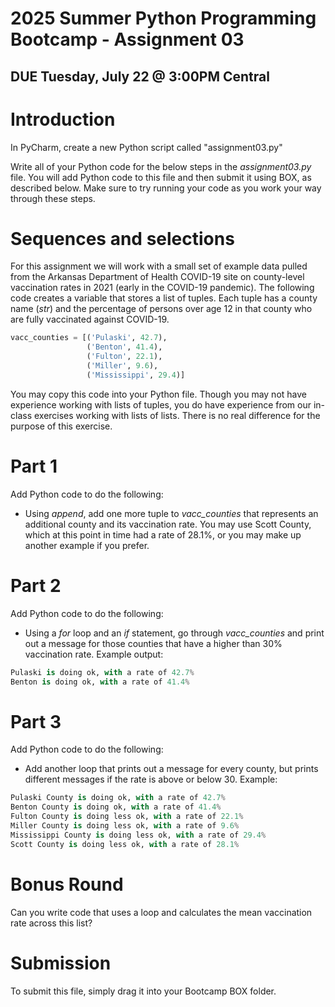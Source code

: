 2025 Summer Python Programming Bootcamp - Assignment 03
========
DUE Tuesday, July 22 @ 3:00PM Central
----------------------------



Introduction
============
In PyCharm, create a new Python script called "assignment03.py"


Write all of your Python code for the below steps in the *assignment03.py* file.
You will add Python code to this file and then submit it using BOX, as described below.
Make sure to try running your code as you work your way through these steps.




Sequences and selections
====

For this assignment we will work with a small set of example data pulled from the Arkansas Department of Health COVID-19 site on county-level vaccination rates in 2021 (early in the COVID-19 pandemic).
The following code creates a variable that stores a list of tuples. Each tuple has a county name (_str_) and the percentage of persons over age 12 in that county who are fully vaccinated against COVID-19.

```python
vacc_counties = [('Pulaski', 42.7), 
                 ('Benton', 41.4), 
                 ('Fulton', 22.1), 
                 ('Miller', 9.6), 
                 ('Mississippi', 29.4)]
```

You may copy this code into your Python file. Though you may not have experience working with lists of tuples, you do have experience from our in-class exercises working with lists of lists. There is no real difference for the purpose of this exercise.


# Part 1
Add Python code to do the following:

* Using _append_, add one more tuple to _vacc\_counties_ that represents an additional county and its vaccination rate. You may use Scott County, which at this point in time had a rate of 28.1%, or you may make up another example if you prefer.



# Part 2
Add Python code to do the following:

* Using a _for_ loop and an _if_ statement, go through _vacc\_counties_ and print out a message for those counties that have a higher than 30% vaccination rate. Example output:

```python
Pulaski is doing ok, with a rate of 42.7%
Benton is doing ok, with a rate of 41.4%
```

# Part 3
Add Python code to do the following:
* Add another loop that prints out a message for every county, but prints different messages if the rate is above or below 30. Example:

```python
Pulaski County is doing ok, with a rate of 42.7%
Benton County is doing ok, with a rate of 41.4%
Fulton County is doing less ok, with a rate of 22.1%
Miller County is doing less ok, with a rate of 9.6%
Mississippi County is doing less ok, with a rate of 29.4%
Scott County is doing less ok, with a rate of 28.1%
```


# Bonus Round
Can you write code that uses a loop and calculates the mean vaccination rate across this list?




Submission
======
To submit this file, simply drag it into your Bootcamp BOX folder.